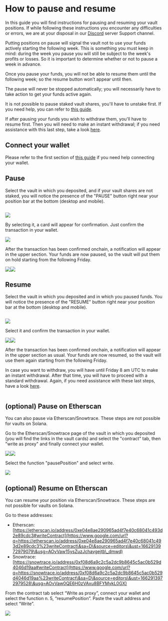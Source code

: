 # How to pause and resume

In this guide you will find instructions for pausing and resuming your vault positions. If while following these instructions you encounter any difficulties or errors, we are at your disposal in our [Discord](https://www.google.com/url?q=https://discord.gg/rm7h9ce3ep\&sa=D\&source=editors\&ust=1662913972973504\&usg=AOvVaw1wksdZ9YIQLZTjXYbta2UF) server Support channel.

Putting positions on pause will signal the vault not to use your funds actively starting the following week. This is something you must keep in mind: during the week you pause you will still be subject to the week's profits or losses. So it is important to determine whether or not to pause a week in advance.

Once you pause your funds, you will not be able to resume them until the following week; so the resume button won’t appear until then.

The pause will never be stopped automatically; you will necessarily have to take action to get your funds active again.

It is not possible to pause staked vault shares, you'll have to unstake first. If you need help, you can refer to [this guide](how-to-stake-unstake-vault-shares-and-claim-rewards.md#h.stqn8ca118g).

If after pausing your funds you wish to withdraw them, you'll have to resume first. Then you will need to make an instant withdrawal; if you need assistance with this last step, take a look [here](how-to-withdraw.md#h.ig30e2hrjp4j).

## Connect your wallet <a href="#h.hf5hlm9dkqrg" id="h.hf5hlm9dkqrg"></a>

Please refer to the first section of [this guide](how-to-deposit.md#connect-your-wallet) if you need help connecting your wallet.

## Pause <a href="#h.ig30e2hrjp4j" id="h.ig30e2hrjp4j"></a>

Select the vault in which you deposited, and if your vault shares are not staked, you will notice the presence of the "PAUSE" button right near your position bar at the bottom (desktop and mobile).

<figure><img src="../.gitbook/assets/image6 (4)" alt=""><figcaption></figcaption></figure>

![](<../.gitbook/assets/image1 (6)>)

By selecting it, a card will appear for confirmation. Just confirm the transaction in your wallet.

![](<../.gitbook/assets/image3 (5)>)

After the transaction has been confirmed onchain, a notification will appear in the upper section. Your funds are now paused, so the vault will put them on hold starting from the following Friday.

![](<../.gitbook/assets/image9 (6)>)![](<../.gitbook/assets/image8 (3)>)

## Resume <a href="#h.stqn8ca118g" id="h.stqn8ca118g"></a>

Select the vault in which you deposited and in which you paused funds. You will notice the presence of the "RESUME" button right near your position bar at the bottom (desktop and mobile).

<figure><img src="../.gitbook/assets/image10 (1)" alt=""><figcaption></figcaption></figure>

![](<../.gitbook/assets/image2 (4)>)

Select it and confirm the transaction in your wallet.

![](<../.gitbook/assets/image7 (3)>)![](<../.gitbook/assets/image12 (5)>)

After the transaction has been confirmed onchain, a notification will appear in the upper section as usual. Your funds are now resumed, so the vault will use them again starting from the following Friday.

In case you want to withdraw, you will have until Friday 8 am UTC to make an instant withdrawal. After that time, you will have to proceed with a standard withdrawal.  Again, if you need assistance with these last steps, have a look [here](how-to-withdraw.md#h.ig30e2hrjp4j).

<figure><img src="../.gitbook/assets/image5 (6)" alt=""><figcaption></figcaption></figure>

## (optional) Pause on Etherscan <a href="#h.ejzcwg4bex7m" id="h.ejzcwg4bex7m"></a>

You can also pause via Etherscan/Snowtrace. These steps are not possible for vaults on Solana.

Go to the Etherscan/Snowtrace page of the vault in which you deposited (you will find the links in the vault cards) and select the "contract" tab, then "write as proxy" and finally connect your wallet.

![](<../.gitbook/assets/image11 (5)>)![](<../.gitbook/assets/image14 (3)>)

Select the function "pausePosition" and select write.

![](<../.gitbook/assets/image13 (4)>)

## (optional) Resume on Etherscan <a href="#h.98p7u0fs35v0" id="h.98p7u0fs35v0"></a>

You can resume your position via Etherscan/Snowtrace. These steps are not possible for vaults on Solana.

Go to these addresses:

* Etherscan: [https://etherscan.io/address/0xe04e8ae290965ad4f7e40c68041c493d2e89cdc3#writeContract](https://www.google.com/url?q=https://etherscan.io/address/0xe04e8ae290965ad4f7e40c68041c493d2e89cdc3%23writeContract\&sa=D\&source=editors\&ust=1662913972979079\&usg=AOvVaw15ysZuzJchavgejtb\_dmwd)
* Snowtrace: [https://snowtrace.io/address/0xf08d6a9c2c5a2dc9b8645c5ac0b529d4046d19aa#writeContract](https://www.google.com/url?q=https://snowtrace.io/address/0xf08d6a9c2c5a2dc9b8645c5ac0b529d4046d19aa%23writeContract\&sa=D\&source=editors\&ust=1662913972979528\&usg=AOvVaw0QE6H0zVAxu8BFYMykL0GX)

From the contract tab select “Write as proxy”, connect your wallet and select the function n. 5, “resumePosition”. Paste the vault address and select “Write”.

![](<../.gitbook/assets/image4 (3)>)

